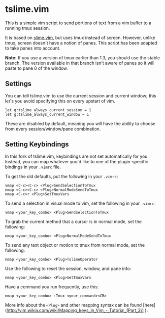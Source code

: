 tslime.vim
==========

This is a simple vim script to send portions of text from a vim buffer to a
running tmux session.

It is based on
[slime.vim](http://technotales.wordpress.com/2007/10/03/like-slime-for-vim/),
but uses tmux instead of screen. However, unlike tmux, screen doesn't have
a notion of panes. This script has been adapted to take panes into account.

**Note:** If you use a version of tmux earlier than 1.3, you should use the
stable branch. The version available in that branch isn't aware of panes so it
will paste to pane 0 of the window.

Settings
--------

You can tell tslime.vim to use the current session and current window; this
let's you avoid specifying this on every upstart of vim.

```vim
let g:tslime_always_current_session = 1
let g:tslime_always_current_window = 1
```

These are disabled by default, meaning you will have the ability to choose from
every session/window/pane combination.

Setting Keybindings
-------------------

In this fork of tslime.vim, keybindings are not set automatically for you.
Instead, you can map whatever you'd like to one of the plugin-specific bindings
in your `.vimrc` file.

To get the old defaults, put the following in your `.vimrc`:

``` vim
vmap <C-c><C-c> <Plug>SendSelectionToTmux
nmap <C-c><C-c> <Plug>NormalModeSendToTmux
nmap <C-c>r <Plug>SetTmuxVars
```

To send a selection in visual mode to vim, set the following in your `.vimrc`:

``` vim
vmap <your_key_combo> <Plug>SendSelectionToTmux
```

To grab the current method that a cursor is in normal mode, set the following:

``` vim
nmap <your_key_combo> <Plug>NormalModeSendToTmux
```

To send any text object or motion to tmux from normal mode, set the following:

```vim
nmap <your_key_combo> <Plug>TslimeOperator
```

Use the following to reset the session, window, and pane info:

``` vim
nmap <your_key_combo> <Plug>SetTmuxVars
```

Have a command you run frequently, use this:

``` vim
nmap <your_key_combo> :Tmux <your_command><CR>
```

More info about the `<Plug>` and other mapping syntax can be found
[here](http://vim.wikia.com/wiki/Mapping_keys_in_Vim_-_Tutorial_(Part_3\) ).
